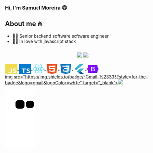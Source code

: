### Hi, I'm Samuel Moreira 😎

## About me 🔥

- 🐱‍🏍 Senior backend software software engineer
- 👨‍🎓 In love with javascript stack


##

<div align="center">
  <a href="https://github.com/Rennangmacarini">
  <img height="180em" src="https://github-readme-stats.vercel.app/api?username=samdev18&show_icons=true&theme=dracula&include_all_commits=true&count_private=true"/>
  <img height="180em" src="https://github-readme-stats.vercel.app/api/top-langs/?username=samdev18&layout=compact&langs_count=7&theme=dracula"/>
</div>
<div style="display: inline_block"><br>
  <img align="center" alt="Rennan-Js" height="33" width="40" src="https://raw.githubusercontent.com/devicons/devicon/master/icons/javascript/javascript-plain.svg">
  <img align="center" alt="Rennan-Ts" height="33" width="40" src="https://raw.githubusercontent.com/devicons/devicon/master/icons/typescript/typescript-plain.svg">
  <img align="center" alt="Rennan-React" height="33" width="40" src="https://raw.githubusercontent.com/devicons/devicon/master/icons/react/react-original.svg">
  <img align="center" alt="Rennan-HTML" height="33" width="40" src="https://raw.githubusercontent.com/devicons/devicon/master/icons/html5/html5-original.svg">
  <img align="center" alt="Rennan-CSS" height="33" width="40" src="https://raw.githubusercontent.com/devicons/devicon/master/icons/css3/css3-original.svg">
  <img align="center" alt="Rennan-flutter" height="33" width="40" src="https://raw.githubusercontent.com/devicons/devicon/master/icons/flutter/flutter-original.svg">
  <img align="center" alt="Rennan-bootstrap" height="33" width="40" src="https://raw.githubusercontent.com/devicons/devicon/master/icons/bootstrap/bootstrap-original.svg"> 
</div>
  
<div> 
 img src="https://img.shields.io/badge/-Gmail-%23333?style=for-the-badge&logo=gmail&logoColor=white" target="_blank"></a><a href="[https://www.linkedin.com/in/rennan-macarini-45875016a](https://www.linkedin.com/in/samuel-moreira-673992161/)" target="_blank"><img src="https://img.shields.io/badge/-LinkedIn-%230077B5?style=for-the-badge&logo=linkedin&logoColor=white" target="_blank">
 
  ![Snake animation](https://github.com/rennangmacarini/rennangmacarini/blob/output/github-contribution-grid-snake.svg)
 
</div>
